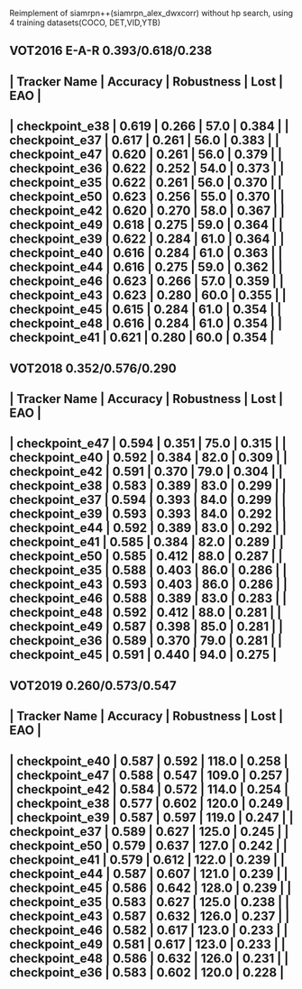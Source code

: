 Reimplement of siamrpn++(siamrpn_alex_dwxcorr) without hp search, using 4 training datasets(COCO, DET,VID,YTB)

VOT2016   E-A-R       0.393/0.618/0.238  
-------------------------------------------------------------------------
|  Tracker Name  | Accuracy | Robustness | Lost |  EAO  |
-------------------------------------------------------------------------
| checkpoint_e38 |  0.619   |   0.266    |    57.0     | 0.384 |
| checkpoint_e37 |  0.617   |   0.261    |    56.0     | 0.383 |
| checkpoint_e47 |  0.620   |   0.261    |    56.0     | 0.379 |
| checkpoint_e36 |  0.622   |   0.252    |    54.0     | 0.373 |
| checkpoint_e35 |  0.622   |   0.261    |    56.0     | 0.370 |
| checkpoint_e50 |  0.623   |   0.256    |    55.0     | 0.370 |
| checkpoint_e42 |  0.620   |   0.270    |    58.0     | 0.367 |
| checkpoint_e49 |  0.618   |   0.275    |    59.0     | 0.364 |
| checkpoint_e39 |  0.622   |   0.284    |    61.0     | 0.364 |
| checkpoint_e40 |  0.616   |   0.284    |    61.0     | 0.363 |
| checkpoint_e44 |  0.616   |   0.275    |    59.0     | 0.362 |
| checkpoint_e46 |  0.623   |   0.266    |    57.0     | 0.359 |
| checkpoint_e43 |  0.623   |   0.280    |    60.0     | 0.355 |
| checkpoint_e45 |  0.615   |   0.284    |    61.0     | 0.354 |
| checkpoint_e48 |  0.616   |   0.284    |    61.0     | 0.354 |
| checkpoint_e41 |  0.621   |   0.280    |    60.0     | 0.354 |
-------------------------------------------------------------------------


VOT2018    0.352/0.576/0.290
----------------------------------------------------------------
|  Tracker Name  | Accuracy | Robustness | Lost |  EAO  |
----------------------------------------------------------------
| checkpoint_e47 |  0.594   |   0.351    |    75.0     | 0.315 |
| checkpoint_e40 |  0.592   |   0.384    |    82.0     | 0.309 |
| checkpoint_e42 |  0.591   |   0.370    |    79.0     | 0.304 |
| checkpoint_e38 |  0.583   |   0.389    |    83.0     | 0.299 |
| checkpoint_e37 |  0.594   |   0.393    |    84.0     | 0.299 |
| checkpoint_e39 |  0.593   |   0.393    |    84.0     | 0.292 |
| checkpoint_e44 |  0.592   |   0.389    |    83.0     | 0.292 |
| checkpoint_e41 |  0.585   |   0.384    |    82.0     | 0.289 |
| checkpoint_e50 |  0.585   |   0.412    |    88.0     | 0.287 |
| checkpoint_e35 |  0.588   |   0.403    |    86.0     | 0.286 |
| checkpoint_e43 |  0.593   |   0.403    |    86.0     | 0.286 |
| checkpoint_e46 |  0.588   |   0.389    |    83.0     | 0.283 |
| checkpoint_e48 |  0.592   |   0.412    |    88.0     | 0.281 |
| checkpoint_e49 |  0.587   |   0.398    |    85.0     | 0.281 |
| checkpoint_e36 |  0.589   |   0.370    |    79.0     | 0.281 |
| checkpoint_e45 |  0.591   |   0.440    |    94.0     | 0.275 |
----------------------------------------------------------------

VOT2019 0.260/0.573/0.547
--------------------------------------------------------------------------
|  Tracker Name  | Accuracy | Robustness | Lost |  EAO  |
--------------------------------------------------------------------------
| checkpoint_e40 |  0.587   |   0.592    |    118.0    | 0.258 |
| checkpoint_e47 |  0.588   |   0.547    |    109.0    | 0.257 |
| checkpoint_e42 |  0.584   |   0.572    |    114.0    | 0.254 |
| checkpoint_e38 |  0.577   |   0.602    |    120.0    | 0.249 |
| checkpoint_e39 |  0.587   |   0.597    |    119.0    | 0.247 |
| checkpoint_e37 |  0.589   |   0.627    |    125.0    | 0.245 |
| checkpoint_e50 |  0.579   |   0.637    |    127.0    | 0.242 |
| checkpoint_e41 |  0.579   |   0.612    |    122.0    | 0.239 |
| checkpoint_e44 |  0.587   |   0.607    |    121.0    | 0.239 |
| checkpoint_e45 |  0.586   |   0.642    |    128.0    | 0.239 |
| checkpoint_e35 |  0.583   |   0.627    |    125.0    | 0.238 |
| checkpoint_e43 |  0.587   |   0.632    |    126.0    | 0.237 |
| checkpoint_e46 |  0.582   |   0.617    |    123.0    | 0.233 |
| checkpoint_e49 |  0.581   |   0.617    |    123.0    | 0.233 |
| checkpoint_e48 |  0.586   |   0.632    |    126.0    | 0.231 |
| checkpoint_e36 |  0.583   |   0.602    |    120.0    | 0.228 |
--------------------------------------------------------------------------

